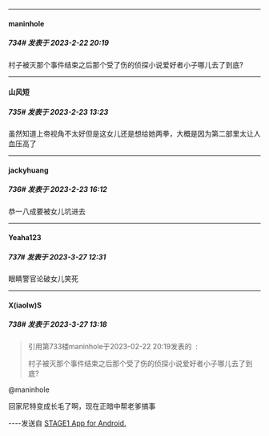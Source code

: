 
*****

####  maninhole  
##### 734#       发表于 2023-2-22 20:19

村子被灭那个事件结束之后那个受了伤的侦探小说爱好者小子哪儿去了到底?


*****

####  山风短  
##### 735#       发表于 2023-2-23 13:23

虽然知道上帝视角不太好但是这女儿还是想给她两拳，大概是因为第二部里太让人血压高了


*****

####  jackyhuang  
##### 736#       发表于 2023-2-23 16:12

恭一八成要被女儿坑进去

*****

####  Yeaha123  
##### 737#       发表于 2023-3-27 12:31

眼睛警官论破女儿笑死


*****

####  X(iaolw)S  
##### 738#       发表于 2023-3-27 13:18

<blockquote>引用第733楼maninhole于2023-02-22 20:19发表的  :

村子被灭那个事件结束之后那个受了伤的侦探小说爱好者小子哪儿去了到底?</blockquote>
@maninhole

回家尼特变成长毛了啊，现在正暗中帮老爹搞事

----发送自 [STAGE1 App for Android.](http://stage1.5j4m.com/?1.37)

